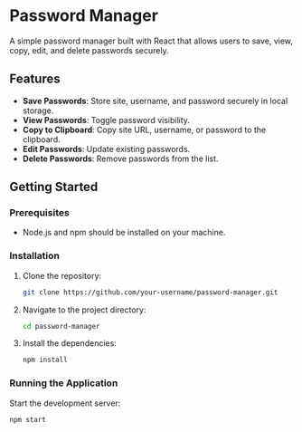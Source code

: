 # Password Manager

A simple password manager built with React that allows users to save, view, copy, edit, and delete passwords securely.

## Features

- **Save Passwords**: Store site, username, and password securely in local storage.
- **View Passwords**: Toggle password visibility.
- **Copy to Clipboard**: Copy site URL, username, or password to the clipboard.
- **Edit Passwords**: Update existing passwords.
- **Delete Passwords**: Remove passwords from the list.

## Getting Started

### Prerequisites

- Node.js and npm should be installed on your machine.

### Installation

1. Clone the repository:
    ```bash
    git clone https://github.com/your-username/password-manager.git
    ```
2. Navigate to the project directory:
    ```bash
    cd password-manager
    ```
3. Install the dependencies:
    ```bash
    npm install
    ```

### Running the Application

Start the development server:
```bash
npm start
